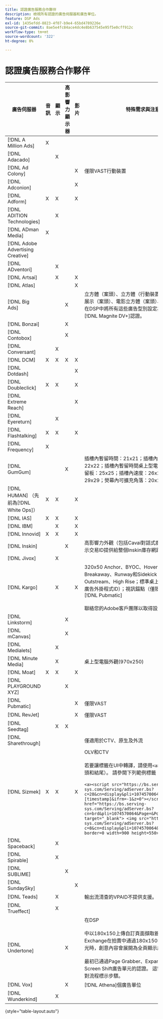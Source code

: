 ```yaml
---
title: 認證廣告服務合作夥伴
description: 檢視所有認證的廣告伺服器和廣告單位。
feature: DSP Ads
exl-id: 1435efdd-8823-4f07-b9e4-65bd4789226e
source-git-commit: 8ae5e4fc84ace4dc4e8b637545e95f5e0cff912c
workflow-type: tm+mt
source-wordcount: '322'
ht-degree: 0%

---
```


# 認證廣告服務合作夥伴

| 廣告伺服器 | 音訊 | 顯示 | 高影響力顯示器 | 影片 | 特殊需求與注意事項 |
| --- | --- | --- | --- | --- | --- |
| [!DNL A Million Ads] | X | | | | |
| [!DNL Adacado] | | X | | | |
| [!DNL Ad Colony] | | | | X | 僅限VAST行動裝置 |
| [!DNL Adconion] | | | | X | |
| [!DNL Adform] | X | X | | X | |
| [!DNL ADITION Technologies] | | X | | | |
| [!DNL ADman Media] | X | | | | |
| [!DNL Adobe Advertising Creative] | | | | | |
| [!DNL ADventori] | | X | | | |
| [!DNL Artsai] | | X | | X | |
| [!DNL Atlas] | | | | X | |
| [!DNL Big Ads] | | | X | | 立方體（案頭）、立方體（行動裝置）、卡片（案頭）、大型展示（案頭）、電影立方體（案頭）、Cinematics （案頭）。 在DSP中將所有這些廣告型別設定為300x250。 僅透過[!DNL Magnite DV+]認證。 |
| [!DNL Bonzai] | | | X | | |
| [!DNL Contobox] | | | X | | |
| [!DNL Conversant] | | X | | | |
| [!DNL DCM] | X | X | X | X | |
| [!DNL Dotdash] | | | | X | |
| [!DNL Doubleclick] | X | X | | X | |
| [!DNL Extreme Reach] | | | | X | |
| [!DNL Eyereturn] | | X | | | |
| [!DNL Flashtalking] | X | X | | X | |
| [!DNL Frequency] | X | | | | |
| [!DNL GumGum] | | | X | | 插槽內暫留時間：21x21；插槽內暫留時間行動視訊：22x22；插槽內暫留時間桌上型電腦：24x24；插槽內暫留板：25x25；插槽內速度：26x26；超級外觀：29x29；熒幕內可擴充角落：20x20 |
| [!DNL HUMAN] （先前為[!DNL White Ops]） | X | X | | X | |
| [!DNL IAS] | X | X | | X | |
| [!DNL IBM] | | X | | X | |
| [!DNL Innovid] | X | X | | X | |
| [!DNL Inskin] | | | X | | 高影響力外觀（包括Cavai對話式廣告）必須以180x150顯示交易ID提供給整個Inskin庫存網路。 |
| [!DNL Jivox] | | X | | | |
| [!DNL Kargo] | | X | | X | 320x50 Anchor、BYOC、Hover、Breakout、Breakaway、Runway和Sidekick；300x250 Outstream、High Rise；標準桌上型顯示器（不需要特定廣告外掛程式ID）；視訊錨點（僅限VAST）；CTV透過[!DNL Pubmatic]</br></br>聯絡您的Adobe客戶團隊以取得設定廣告單位的協助。 |
| [!DNL Linkstorm] | | | X | | |
| [!DNL mCanvas] | | | X | | |
| [!DNL Medialets] | | X | | | |
| [!DNL Minute Media] | | X | | | 桌上型電腦外觀(970x250) |
| [!DNL Moat] | X | X | | X | |
| [!DNL PLAYGROUND XYZ] | | | X | | |
| [!DNL Pubmatic] | | | | X | 僅限VAST |
| [!DNL RevJet] | | | | X | 僅限VAST |
| [!DNL Seedtag] | | X | X | | |
| [!DNL Sharethrough] | | | | | 僅適用於CTV、原生及外流 |
| [!DNL Sizmek] | X | X | | X | OLV和CTV</br></br>若要讓標籤在UI中轉譯，請使用`<a>`個標籤包住標籤（在開頭和結尾）。 請參閱下列範例標籤： </br></br>`<a><script src="https://bs.serving-sys.com/Serving/adServer.bs?c=28&cn=display&pli=1074570064&w=900&h=550&ord=[timestamp]&ifrm=-1&z=0"></script> <noscript> <a href="https://bs.serving-sys.com/Serving/adServer.bs?cn=brd&pli=1074570064&Page=&Pos=-602368150" target="_blank"> <img src="https://bs.serving-sys.com/Serving/adServer.bs?c=8&cn=display&pli=1074570064&Page=&Pos=-602368150" border=0 width=900 height=550></a> </noscript><a>` |
| [!DNL Spaceback] | | X | | | |
| [!DNL Spirable] | | X | | | |
| [!DNL SUBLIME] | | | X | | |
| [!DNL SundaySky] | | | | X | |
| [!DNL Teads] | | X | | | 輸出流清查的VPAID不提供支援。 |
| [!DNL Trueffect] | | X | | | |
| [!DNL Undertone] | | | X | | 在DSP</br></br>中以180x150上傳自訂頁面擷取器廣告單位。當Index Exchange在拍賣中通過180x150拍賣和DSP競標並提供曝光時，創意內容會展開為全頁顯示廣告。</br></br>最初已通過Page Grabber、Expanable Adhendation和Screen Shift廣告單元的認證。 這需要進行重新認證，並針對流程標示步驟。 |
| [!DNL Vox] | | | X | | [!DNL Athena]個廣告單位 |
| [!DNL Wunderkind] | | X | | | |

{style="table-layout:auto"}
